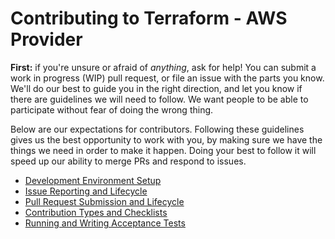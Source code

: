 # Contributing to Terraform - AWS Provider

**First:** if you're unsure or afraid of _anything_, ask for help! You can
submit a work in progress (WIP) pull request, or file an issue with the parts
you know. We'll do our best to guide you in the right direction, and let you
know if there are guidelines we will need to follow. We want people to be able
to participate without fear of doing the wrong thing.

Below are our expectations for contributors. Following these guidelines gives us
the best opportunity to work with you, by making sure we have the things we need
in order to make it happen. Doing your best to follow it will speed up our
ability to merge PRs and respond to issues.

- [Development Environment Setup](DEVELOPMENT.md)
- [Issue Reporting and Lifecycle](contributing/issue-reporting-and-lifecycle.md)
- [Pull Request Submission and Lifecycle](contributing/pullrequest-submission-and-lifecycle.md)
- [Contribution Types and Checklists](contributing/contribution-checklists.md)
- [Running and Writing Acceptance Tests](contributing/running-and-writing-acceptance-tests.md)
